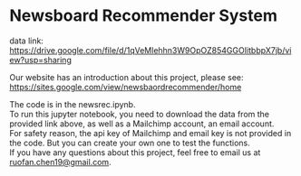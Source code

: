 # Newsboard Recommender System 
  
data link: https://drive.google.com/file/d/1qVeMlehhn3W9OpOZ854GGOIitbbpX7jb/view?usp=sharing

Our website has an introduction about this project, please see: https://sites.google.com/view/newsbaordrecommender/home
  
The code is in the newsrec.ipynb.   
To run this jupyter notebook, you need to download the data from the provided link above, as well as a Mailchimp account, an email account.   
For safety reason, the api key of Mailchimp and email key is not provided in the code. But you can create your own one to test the functions.   
If you have any questions about this project, feel free to email us at ruofan.chen19@gmail.com.
